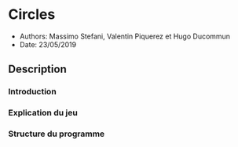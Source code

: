 # Circles

* Authors: Massimo Stefani, Valentin Piquerez et Hugo Ducommun
* Date: 23/05/2019

## Description

### Introduction

### Explication du jeu

### Structure du programme
